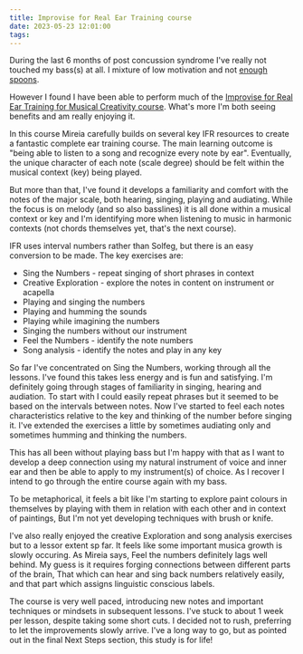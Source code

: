 ```yaml
---
title: Improvise for Real Ear Training course
date: 2023-05-23 12:01:00
tags:
---
```


During the last 6 months of post concussion syndrome I've really not touched my bass(s) at all. I mixture of low motivation and not [enough spoons](https://neurodiverging.medium.com/neurodivergent-spoons-forks-how-to-explain-autism-and-fatigue-460efbb6bfa4).

However I found I have been able to perform much of the [Improvise for Real Ear Training for Musical Creativity course](https://improviseforreal.com/products/ear-training-musical-creativity). What's more I'm both seeing benefits and am really enjoying it.

In this course Mireia carefully builds on several key IFR resources to create a fantastic complete ear training course. The main learning outcome is "being able to listen to a song and recognize every note by ear". Eventually, the unique character of each note (scale degree) should be felt within the musical context (key) being played. 

But more than that, I've found it develops a familiarity and comfort with the notes of the major scale, both hearing, singing, playing and audiating. While the focus is on melody (and so also basslines) it is all done within a musical context or key and I'm identifying more when listening to music in harmonic contexts (not chords themselves yet, that's the next course). 

IFR uses interval numbers rather than Solfeg, but there is an easy conversion to be made. The key exercises are:

 - Sing the Numbers - repeat singing of short phrases in context
 - Creative Exploration - explore the notes in content on instrument or acapella
  - Playing and singing the numbers
  - Playing and humming the sounds
  - Playing while imagining the numbers
  - Singing the numbers without our instrument
 - Feel the Numbers - identify the note numbers
 - Song analysis - identify the notes and play in any key

 So far I've concentrated on Sing the Numbers, working through all the lessons. I've found this takes less energy and is fun and satisfying. I'm definitely going through stages of familiarity in singing, hearing and audiation. To start with I could easily repeat phrases but it seemed to be based on the intervals between notes. Now I've started to feel each notes characteristics relative to the key and thinking of the number before singing it. I've extended the exercises a little by sometimes audiating only and sometimes humming and thinking the numbers.
 
 This has all been without playing bass but I'm happy with that as I want to develop a deep connection using my natural instrument of voice and inner ear and then be able to apply to my instrument(s) of choice. As I recover I intend to go through the entire course again with my bass. 
 
 To be metaphorical, it feels a bit like I'm starting to explore paint colours in themselves by playing with them in relation with each other and in context of paintings, But I'm not yet developing techniques with brush or knife. 
 
 I've also really enjoyed the creative Exploration and song analysis exercises but to a lessor extent sp far. It feels like some important musica growth is slowly occuring. As Mireia says, Feel the numbers definitely lags well behind. My guess is it requires forging connections between different parts of the brain, That which can hear and sing back numbers relatively easily, and that part which assigns linguistic conscious labels.

 The course is very well paced, introducing new notes and important techniques or mindsets in subsequent lessons. I've stuck to about 1 week per lesson, despite taking some short cuts. I decided not to rush, preferring to let the improvements slowly arrive. I've a long way to go, but as pointed out in the final Next Steps section, this study is for life!